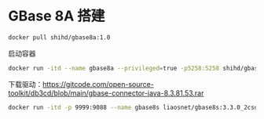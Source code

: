 

# GBase 8A 搭建



```sh
docker pull shihd/gbase8a:1.0
```



启动容器

```sh
docker run -itd --name gbase8a --privileged=true -p5258:5258 shihd/gbase8a:1.0
```



下载驱动：https://gitcode.com/open-source-toolkit/db3cd/blob/main/gbase-connector-java-8.3.81.53.rar













```sh
docker run -itd -p 9999:9088 --name gbase8s liaosnet/gbase8s:3.3.0_2csdk_amd64
```

